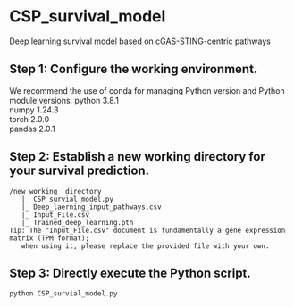 # CSP_survival_model
Deep learning survival model  based on cGAS-STING-centric pathways
## Step 1: Configure  the  working  environment.
We recommend the use of conda for managing Python version and Python module versions.
    python 3.8.1  
    numpy 1.24.3  
    torch 2.0.0  
    pandas 2.0.1  
## Step 2: Establish  a  new  working  directory  for  your  survival prediction.
    /new working  directory  
       |_ CSP_survial_model.py  
       |_ Deep_laerning_input_pathways.csv  
       |_ Input_File.csv  
       |_ Trained_deep_learning.pth  
    Tip: The "Input_File.csv" document is fundamentally a gene expression matrix (TPM format);    
       when using it, please replace the provided file with your own.  
## Step 3: Directly  execute  the  Python  script.
    python CSP_survial_model.py  





